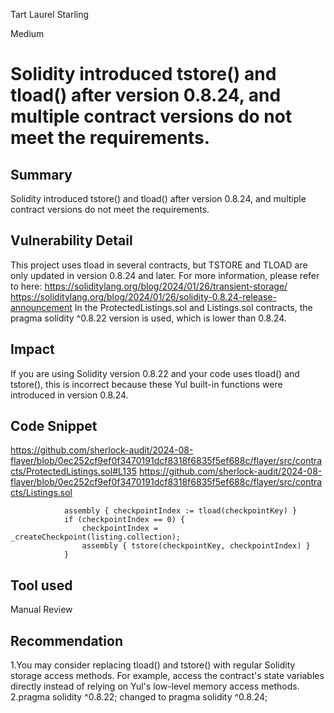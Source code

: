 Tart Laurel Starling

Medium

# Solidity introduced tstore() and tload() after version 0.8.24, and multiple contract versions do not meet the requirements.

## Summary
Solidity introduced tstore() and tload() after version 0.8.24, and multiple contract versions do not meet the requirements.
## Vulnerability Detail
This project uses tload in several contracts, but TSTORE and TLOAD are only updated in version 0.8.24 and later. 
For more information, please refer to here:
https://soliditylang.org/blog/2024/01/26/transient-storage/
https://soliditylang.org/blog/2024/01/26/solidity-0.8.24-release-announcement
In the ProtectedListings.sol and Listings.sol contracts, the pragma solidity ^0.8.22 version is used, which is lower than 0.8.24.
## Impact
If you are using Solidity version 0.8.22 and your code uses tload() and tstore(), this is incorrect because these Yul built-in functions were introduced in version 0.8.24.
## Code Snippet
https://github.com/sherlock-audit/2024-08-flayer/blob/0ec252cf9ef0f3470191dcf8318f6835f5ef688c/flayer/src/contracts/ProtectedListings.sol#L135
https://github.com/sherlock-audit/2024-08-flayer/blob/0ec252cf9ef0f3470191dcf8318f6835f5ef688c/flayer/src/contracts/Listings.sol
```solidity
            assembly { checkpointIndex := tload(checkpointKey) }
            if (checkpointIndex == 0) {
                checkpointIndex = _createCheckpoint(listing.collection);
                assembly { tstore(checkpointKey, checkpointIndex) }
            }
```
## Tool used

Manual Review

## Recommendation
1.You may consider replacing tload() and tstore() with regular Solidity storage access methods. For example, access the contract's state variables directly instead of relying on Yul's low-level memory access methods.
2.pragma solidity ^0.8.22; changed to pragma solidity ^0.8.24;